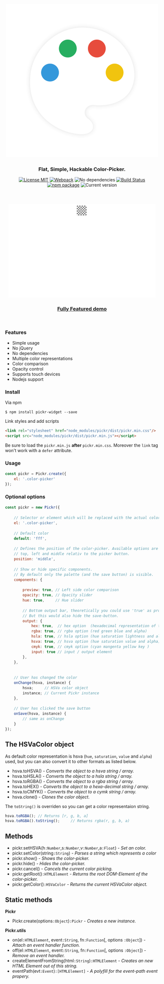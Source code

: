 <h1 align="center">
    <img src="logo.png" alt="Logo">
</h1>

<h3 align="center">
    Flat, Simple, Hackable Color-Picker.
</h3>

<p align="center">
  <a href="https://choosealicense.com/licenses/mit/"><img
	  alt="License MIT"
	  src="https://img.shields.io/badge/licence-MIT-3498db.svg"></a>
  <a href="https://webpack.js.org/"><img
     alt="Webpack"
     src="https://img.shields.io/badge/Webpack-4-3498db.svg"></a>
  <img alt="No dependencies"
       src="https://img.shields.io/badge/dependencies-none-27ae60.svg">
  <a href="https://travis-ci.org/Simonwep/pickr"><img
       alt="Build Status"
       src="https://travis-ci.org/Simonwep/pickr.svg?branch=master"></a>
  <a href="https://www.npmjs.com/"><img
     alt="npm package"
     src="https://img.shields.io/badge/npm-6.0.1-e74c3c.svg"></a>
  <img alt="Current version"
       src="https://img.shields.io/badge/version-0.0.3-f1c40f.svg">
</p>

<br>

<h3 align="center">
  <img alt="Demo" src="gh-page/pickr.apng"/>
</h3>

<h3 align="center">
  <a href="https://simonwep.github.io/pickr/">Fully Featured demo</a>
</h3>

<br>

### Features
* Simple usage
* No jQuery
* No dependencies
* Multiple color representations
* Color comparison
* Opacity control
* Supports touch devices
* Nodejs support

### Install

Via npm
```
$ npm install pickr-widget --save
```

Link styles and add scripts
```markdown
<link rel="stylesheet" href="node_modules/pickr/dist/pickr.min.css"/>
<script src="node_modules/pickr/dist/pickr.min.js"></script>
```

Be sure to load the `pickr.min.js` **after** `pickr.min.css`. Moreover the `link` tag won't work with a `defer` attribute.

### Usage
```javascript
const pickr = Pickr.create({
    el: '.color-picker'
});
```

### Optional options
```javascript
const pickr = new Pickr({

    // Selector or element which will be replaced with the actual color-picker
    el: '.color-picker',
    
    // Default color
    default: 'fff',

    // Defines the position of the color-picker. Available options are
    // top, left and middle relativ to the picker button.
    position: 'middle',

    // Show or hide specific components.
    // By default only the palette (and the save button) is visible.
    components: {

        preview: true, // Left side color comparison
        opacity: true, // Opacity slider
        hue: true,     // Hue slider

        // Bottom output bar, theoretically you could use 'true' as propery.
        // But this would also hide the save-button.
        output: {
            hex: true,  // hex option  (hexadecimal representation of the rgb value)
            rgba: true, // rgba option (red green blue and alpha)
            hsla: true, // hsla option (hue saturation lightness and alpha)
            hsva: true, // hsva option (hue saturation value and alpha)
            cmyk: true, // cmyk option (cyan mangenta yellow key )
            input: true // input / output element
        },
    },


    // User has changed the color
    onChange(hsva, instance) {
        hsva;     // HSVa color object
        instance; // Current Pickr instance
    },

    // User has clicked the save button
    onSave(hsva, instance) {
        // same as onChange
    }
});
```

## The HSVaColor object
As default color representation is hsva (`hue`, `saturation`, `value` and `alpha`) used, but you can also convert it to other formats as listed below.

* hsva.toHSVA() _- Converts the object to a hsva string / array._
* hsva.toHSLA() _- Converts the object to a hsla string / array._
* hsva.toRGBA() _- Converts the object to a rgba string / array._
* hsva.toHEX() _- Converts the object to a hexa-decimal string / array._
* hsva.toCMYK() _- Converts the object to a cymk string / array._
* hsva.clone() _- Clones the color object._

The `toString()` is overriden so you can get a color representaion string.

```javascript
hsva.toRGBA(); // Returns [r, g, b, a]
hsva.toRGBA().toString();     // Returns rgba(r, g, b, a)
```

## Methods
* pickr.setHSVA(h`:Number`,s`:Number`,v`:Number`,a`:Float`) _- Set an color._
* pickr.setColor(string`:String`) _- Parses a string which represents a color_
* pickr.show() _- Shows the color-picker._
* pickr.hide() _- Hides the color-picker._
* pickr.cancel() _- Cancels the current color picking._
* pickr.getRoot()`:HTMLElement` _- Returns the root DOM-Element of the color-picker._
* pickr.getColor()`:HSVaColor` _- Returns the current HSVaColor object._

## Static methods
**Pickr**
* Pickr.create(options`:Object`)`:Pickr` _- Creates a new instance._

**Pickr.utils**
* on(el`:HTMLElement`, event`:String`, fn`:Function`[, options `:Object`]) _- Attach an event handler function._
* off(el`:HTMLElement`, event`:String`, fn`:Function`[, options `:Object`]) _- Remove an event handler._
* createElementFromString(html`:String`)`:HTMLElement` _- Creates an new HTML Element out of this string._
* eventPath(evt`:Event`)`:[HTMLElement]` _- A polyfill for the event-path event propery._
